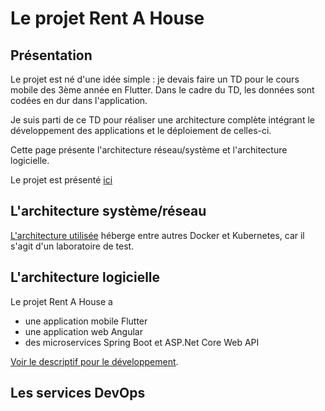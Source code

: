 # Le projet Rent A House
## Présentation
Le projet est né d'une idée simple : je devais faire un TD pour le cours mobile des 3ème année en Flutter.
Dans le cadre du TD, les données sont codées en dur dans l'application.

Je suis parti de ce TD pour réaliser une architecture complète intégrant le développement des applications et 
le déploiement de celles-ci.

Cette page présente l'architecture réseau/système et l'architecture logicielle.

Le projet est présenté [ici](projet/presentation.md)

## L'architecture système/réseau
[L'architecture utilisée](sysres.md) héberge entre autres Docker et Kubernetes, car il s'agit d'un laboratoire de test.

## L'architecture logicielle

Le projet Rent A House a
- une application mobile Flutter
- une application web Angular
- des microservices Spring Boot et ASP.Net Core Web API

[Voir le descriptif pour le développement](developpement.md).

## Les services DevOps
